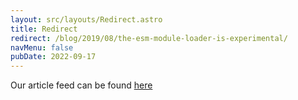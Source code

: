 ```yaml
---
layout: src/layouts/Redirect.astro
title: Redirect
redirect: /blog/2019/08/the-esm-module-loader-is-experimental/
navMenu: false
pubDate: 2022-09-17
---
```

<div>
Our article feed can be found <a href="/blog/2019/08/the-esm-module-loader-is-experimental/">here</a>
</div>
